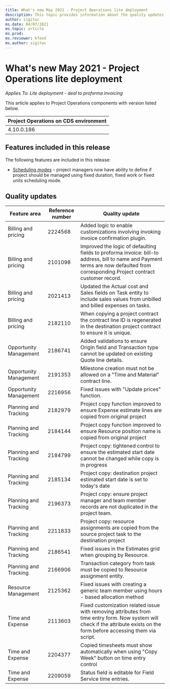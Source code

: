 ```yaml
---
title: What's new May 2021 - Project Operations lite deployment
description: This topic provides information about the quality updates available in the May 2021 release of Project Operations lite deployment.
author: sigitac
ms.date: 04/07/2021
ms.topic: article
ms.prod:
ms.reviewer: kfend 
ms.author: sigitac
---
```


# What's new May 2021 - Project Operations lite deployment

_Applies To: Lite deployment - deal to proforma invoicing_

This article applies to Project Operations components with version listed below.

| Project Operations on CDS environment |
| --- |
| 4.10.0.186 |

## Features included in this release

The following features are included in this release:

- [Scheduling modes](https://docs.microsoft.com/en-us/dynamics365/project-operations/project-management/scheduling-modes) – project managers now have ability to define if project should be managed using fixed duration, fixed work or fixed units scheduling mode.

##

## Quality updates

| **Feature area** | **Reference number** | **Quality update** |
| --- | --- | --- |
| Billing and pricing | 2224568 | Added logic to enable customizations involving invoking invoice confirmation plugin. |
| Billing and pricing | 2101098 | Improved the logic of defaulting fields to proforma invoice: bill-to address, bill to name and Payment terms are now defaulted from corresponding Project contract customer record. |
| Billing and pricing | 2021413 | Updated the Actual cost and Sales fields on Task entity to include sales values from unbilled and billed expenses on tasks. |
| Billing and pricing | 2182110 | When copying a project contract the contract line ID is regenerated in the destination project contract to ensure it is unique. |
| Opportunity Management | 2186741 | Added validations to ensure Origin field and Transaction type cannot be updated on existing Quote line details. |
| Opportunity Management | 2191353 | Milestone creation must not be allowed on a &quot;Time and Material&quot; contract line. |
| Opportunity Management | 2216956 | Fixed issues with &quot;Update prices&quot; function. |
| Planning and Tracking | 2182979 | Project copy function improved to ensure Expense estimate lines are copied from original project |
| Planning and Tracking | 2184144 | Project copy function improved to ensure Resource position name is copied from original project |
| Planning and Tracking | 2184799 | Project copy: tightened control to ensure the estimated start date cannot be changed while copy is in progress |
| Planning and Tracking | 2185134 | Project copy: destination project estimated start date is set to today&#39;s date |
| Planning and Tracking | 2196373 | Project copy: ensure project manager and team member records are not duplicated in the project team. |
| Planning and Tracking | 2211833 | Project copy: resource assignments are copied from the source project task to the destination project |
| Planning and Tracking | 2186541 | Fixed issues in the Estimates grid when grouping by Resource. |
| Planning and Tracking | 2166906 | Transaction category from task must be copied to Resource assignment entity. |
| Resource Management | 2125362 | Fixed issues with creating a generic team member using hours - based allocation method |
| Time and Expense | 2113603 | Fixed customization related issue with removing attributes from time entry form. Now system will check if the attribute exists on the form before accessing them via script. |
| Time and Expense | 2204377 | Copied timesheets must show automatically when using &quot;Copy Week&quot; button on time entry control |
| Time and Expense | 2209059 | Status field is editable for Field Service time entries. |
